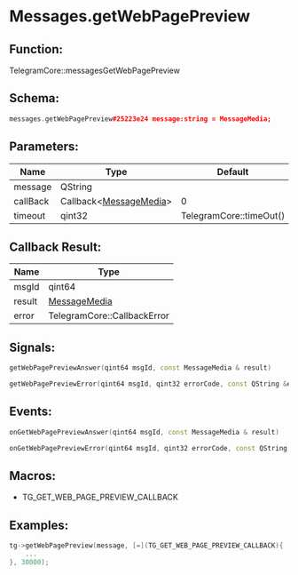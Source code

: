 # Messages.getWebPagePreview

## Function:

TelegramCore::messagesGetWebPagePreview

## Schema:

```c++
messages.getWebPagePreview#25223e24 message:string = MessageMedia;
```
## Parameters:

|Name|Type|Default|
|----|----|-------|
|message|QString||
|callBack|Callback&lt;[MessageMedia](../../types/messagemedia.md)&gt;|0|
|timeout|qint32|TelegramCore::timeOut()|

## Callback Result:

|Name|Type|
|----|----|
|msgId|qint64|
|result|[MessageMedia](../../types/messagemedia.md)|
|error|TelegramCore::CallbackError|

## Signals:

```c++
getWebPagePreviewAnswer(qint64 msgId, const MessageMedia & result)
```
```c++
getWebPagePreviewError(qint64 msgId, qint32 errorCode, const QString &errorText)
```

## Events:

```c++
onGetWebPagePreviewAnswer(qint64 msgId, const MessageMedia & result)
```
```c++
onGetWebPagePreviewError(qint64 msgId, qint32 errorCode, const QString &errorText)
```

## Macros:

* TG_GET_WEB_PAGE_PREVIEW_CALLBACK

## Examples:

```c++
tg->getWebPagePreview(message, [=](TG_GET_WEB_PAGE_PREVIEW_CALLBACK){
    ...
}, 30000);
```
